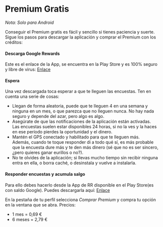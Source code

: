 # Premium Gratis

_Nota: Solo para Android_

Conseguir el Premium gratis es fácil y sencillo si tienes paciencia y suerte. Sigue los pasos para descargar la aplicación y comprar el Premium con los créditos:

#### Descarga Google Rewards

Este es el enlace de la App, se encuentra en la Play Store y es 100% seguro y libre de virus: [Enlace](https://play.google.com/store/apps/details?id=com.google.android.apps.paidtasks%EF%BB%BF)

#### Espera

Una vez descargada toca esperar a que te lleguen las encuestas. Ten en cuenta una serie de cosas:

- Llegan de forma aleatoria, puede que te lleguen 4 en una semana y ninguna en un mes, o que parezca que no lleguen nunca. No hay nada seguro y depende del azar, pero algo es algo.
- Asegúrate de que las notificaciones de la aplicación están activadas. Las encuestas suelen estar disponibles 24 horas, si no la ves y la haces en ese período pierdes la oportunidad y el dinero.
- Mantén el GPS conectado y habilitado para que te lleguen más. Además, cuando te toque responder di a todo qué sí, es más probable que la encuesta dure más y te den más dinero (sé que no es ser sincero, ¿pero quieres ganar eurillos o no?).
- No te olvides de la aplicación; si llevas mucho tiempo sin recibir ninguna entra en ella, o borra caché, o desinstala y vuelve a instalarla.

#### Responder encuestas y acumula salgo

Para ello debes hacerlo desde la App de RR disponible en el Play Store(es con saldo Google). Puedes descargarla aquí: [Enlace](https://play.google.com/store/apps/details?id=com.rivalregions.rivalregions)  

En la pestaña de tu perfil selecciona _Comprar Premium_ y compra tu opción en la ventana que se abra. Precios:

- 1 mes = 0,69 €
- 6 meses = 2,79 €